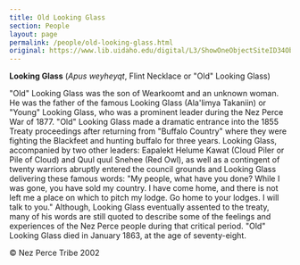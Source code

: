 ```yaml
---
title: Old Looking Glass
section: People
layout: page
permalink: /people/old-looking-glass.html
original: https://www.lib.uidaho.edu/digital/L3/ShowOneObjectSiteID34ObjectID227.html
---
```


**Looking Glass** (_Apus weyheyqt_, Flint Necklace or "Old" Looking Glass)

"Old" Looking Glass was the son of Wearkoomt and an unknown woman. He was the father of the famous Looking Glass (Ala'limya Takaniin) or "Young" Looking Glass, who was a prominent leader during the Nez Perce War of 1877. "Old" Looking Glass made a dramatic entrance into the 1855 Treaty proceedings after returning from "Buffalo Country" where they were fighting the Blackfeet and hunting buffalo for three years. Looking Glass, accompanied by two other leaders: Eapalekt Helume Kawat (Cloud Piler or Pile of Cloud) and Quul quul Snehee (Red Owl), as well as a contingent of twenty warriors abruptly entered the council grounds and Looking Glass delivering these famous words: "My people, what have you done? While I was gone, you have sold my country. I have come home, and there is not left me a place on which to pitch my lodge. Go home to your lodges. I will talk to you." Although, Looking Glass eventually assented to the treaty, many of his words are still quoted to describe some of the feelings and experiences of the Nez Perce people during that critical period. "Old" Looking Glass died in January 1863, at the age of seventy-eight.

© Nez Perce Tribe 2002
